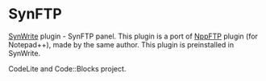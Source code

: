 SynFTP
======

[SynWrite](http://www.uvviewsoft.com/synwrite) plugin - SynFTP panel. This plugin is a port of [NppFTP](../../../../ashkulz/NppFTP) plugin (for Notepad++), made by the same author. This plugin is preinstalled in SynWrite.

CodeLite and Code::Blocks project.
